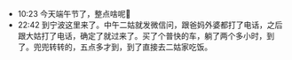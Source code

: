 - 10:23 今天端午节了，整点啥呢🤔️
- 22:42 到宁波这里来了。中午二姑就发微信问，跟爸妈外婆都打了电话，之后跟大姑打了电话，确定了就过来了。买了个普快的车，躺了两个多小时，到了。兜兜转转的，五点多才到，到了直接去二姑家吃饭。